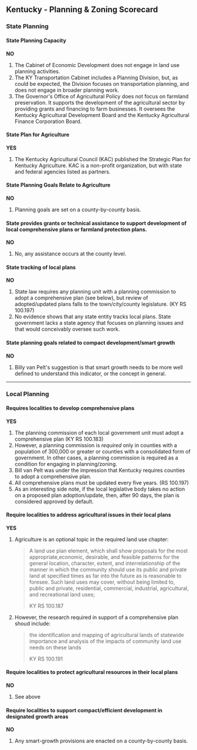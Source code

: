 ## Kentucky - Planning & Zoning Scorecard

### State Planning

#### State Planning Capacity

**NO**

1.  The Cabinet of Economic Development does not engage in land use planning activities.
2.  The KY Transportation Cabinet includes a Planning Division, but, as could be expected, the Division focuses on transportation planning, and does not engage in broader planning work.
3.  The Governor's Office of Agricultural Policy does not focus on farmland preservation. It supports the development of the agricultural sector by providing grants and financing to farm businesses. It oversees the Kentucky Agricultural Development Board and the Kentucky Agricultural Finance Corporation Board.

####  State Plan for Agriculture

**YES**

1.  The Kentucky Agricultural Council (KAC) published the Strategic Plan for Kentucky Agriculture. KAC is a non-profit organization, but with state and federal agencies listed as partners.

#### State Planning Goals Relate to Agriculture

**NO**

1.  Planning goals are set on a county-by-county basis.

#### State provides grants or technical assistance to support development of local comprehensive plans or farmland protection plans.

**NO**

1. No, any assistance occurs at the county level.

#### State tracking of local plans

**NO**

1. State law requires any planning unit with a planning commission to adopt a comprehensive plan (see below), but review of adopted/updated plans falls to the town/city/county legislature. (KY RS 100.197)
2.  No evidence shows that any state entity tracks local plans. State government lacks a state agency that focuses on planning issues and that would conceivably oversee such work.


#### State planning goals related to compact development/smart growth

**NO**

1.  Billy van Pelt's suggestion is that smart growth needs to be more well defined to understand this indicator, or the concept in general.

---

### Local Planning

#### Requires localities to develop comprehensive plans

**YES**

1.  The planning commission of each local government unit must adopt a comprehensive plan (KY RS 100.183)
2.  However, a planning commission is *required* only in counties with a population of 300,000 or greater or counties with a consolidated form of government. In other cases, a planning commission is required as a condition for engaging in planning/zoning.
2.  Bill van Pelt was under the impression that Kentucky requires counties to adopt a comprehensive plan.
4. All comprehensive plans must be updated every five years. (RS 100.197)
5. As an interesting side note, if the local legislative body takes no action on a proposed plan adoption/update, then, after 90 days, the plan is considered approved by default.

#### Require localities to address agricultural issues in their local plans

**YES**

1.  Agriculture is an optional topic in the required land use chapter:
    >A land use plan element, which shall show proposals for the most appropriate,economic, desirable, and feasible patterns for the general location, character, extent, and interrelationship of the manner in which the community should use its public and private land at specified times as far into the future as is reasonable to foresee. Such land uses may cover, without being limited to, public and private, residential, commercial, industrial, agricultural, and recreational land uses;
    >
    >KY RS 100.187

2.  However, the research required in support of a comprehensive plan shoud include:
    >the identification and mapping of agricultural lands of statewide importance and analysis of the impacts of community land use needs on these lands
    >
    >KY RS 100.191

#### Require localities to protect agricultural resources in their local plans

**NO**

1.  See above

#### Require localities to support compact/efficient development in designated growth areas

**NO**

1.   Any smart-growth provisions are enacted on a county-by-county basis.
